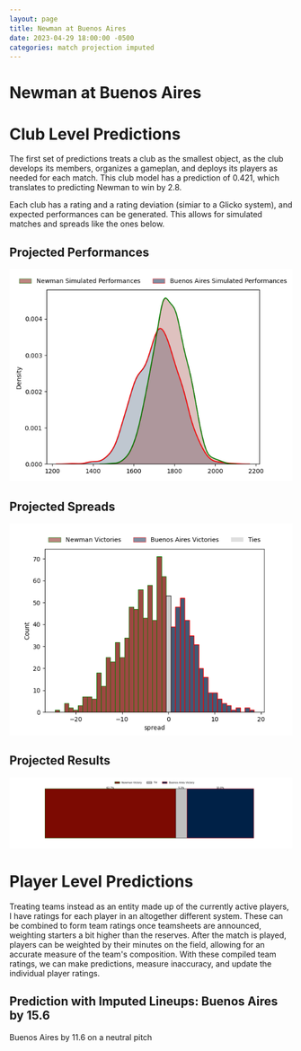 ```yaml
---  
layout: page  
title: Newman at Buenos Aires  
date: 2023-04-29 18:00:00 -0500  
categories: match projection imputed  
---
```

# Newman at Buenos Aires

# Club Level Predictions


The first set of predictions treats a club as the smallest object, as the club develops its members, organizes a gameplan, and deploys its players as needed for each match. This club model has a prediction of 0.421, which translates to predicting Newman to win by 2.8.

Each club has a rating and a rating deviation (simiar to a Glicko system), and expected performances can be generated. This allows for simulated matches and spreads like the ones below.
## Projected Performances


![Projected Performances](plots/performances_2023-04-29-BuenosAires-Newman.png)
## Projected Spreads


![Projected Spreads](plots/spreads_2023-04-29-BuenosAires-Newman.png)
## Projected Results


![Projected Results](plots/resultbar_2023-04-29-BuenosAires-Newman.png)
# Player Level Predictions


Treating teams instead as an entity made up of the currently active players, I have ratings for each player in an altogether different system. These can be combined to form team ratings once teamsheets are announced, weighting starters a bit higher than the reserves. After the match is played, players can be weighted by their minutes on the field, allowing for an accurate measure of the team's composition. With these compiled team ratings, we can make predictions, measure inaccuracy, and update the individual player ratings.
## Prediction with Imputed Lineups: Buenos Aires by 15.6


Buenos Aires by 11.6 on a neutral pitch

